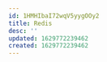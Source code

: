 ```yaml
---
id: 1HMHIbaI72wqV5yygOOy2
title: Redis
desc: ''
updated: 1629772239462
created: 1629772239462
---
```

